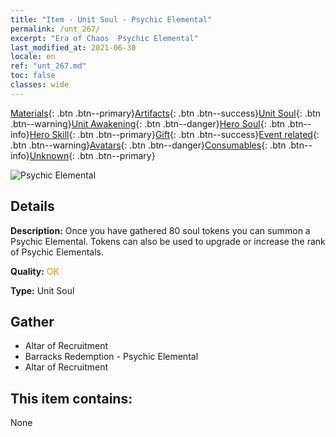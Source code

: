 ```yaml
---
title: "Item - Unit Soul - Psychic Elemental"
permalink: /unt_267/
excerpt: "Era of Chaos  Psychic Elemental"
last_modified_at: 2021-06-30
locale: en
ref: "unt_267.md"
toc: false
classes: wide
---
```

 [Materials](/Items/){: .btn .btn--primary}[Artifacts](/Items/Artifacts/){: .btn .btn--success}[Unit Soul](/Items/UnitSoul/){: .btn .btn--warning}[Unit Awakening](/Items/UnitAwakening/){: .btn .btn--danger}[Hero Soul](/Items/HeroSoul/){: .btn .btn--info}[Hero Skill](/Items/HeroSkill/){: .btn .btn--primary}[Gift](/Items/Gift/){: .btn .btn--success}[Event related](/Items/Events/){: .btn .btn--warning}[Avatars](/Items/Avatars/){: .btn .btn--danger}[Consumables](/Items/Consumables/){: .btn .btn--info}[Unknown](/Items/Unknown/){: .btn .btn--primary}

 ![Psychic Elemental](/images/u/ti_jingshenyuansu.jpg)

## Details
 **Description:** Once you have gathered 80 soul tokens you can summon a Psychic Elemental. Tokens can also be used to upgrade or increase the rank of Psychic Elementals.

 **Quality:** <span style="color: #FF8C00">OK</span>

 **Type:** Unit Soul

## Gather

*    Altar of Recruitment 
*    Barracks Redemption - Psychic Elemental 
*    Altar of Recruitment 

## This item contains:

  None

